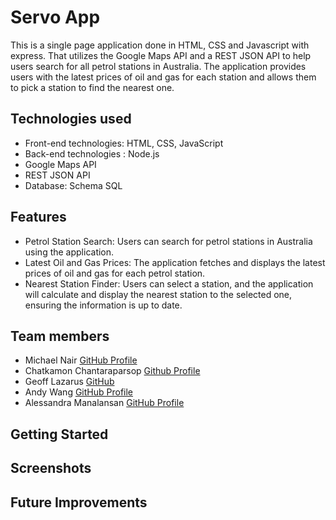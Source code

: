 # Servo App

This is a single page application done in HTML, CSS and Javascript with express. That utilizes the Google Maps API and a REST JSON API to help users search for all petrol stations in Australia. The application provides users with the latest prices of oil and gas for each station and allows them to pick a station to find the nearest one.

## Technologies used

* Front-end technologies: HTML, CSS, JavaScript
* Back-end technologies : Node.js
* Google Maps API
* REST JSON API
* Database: Schema SQL

## Features

* Petrol Station Search: Users can search for petrol stations in Australia using the application.
* Latest Oil and Gas Prices: The application fetches and displays the latest prices of oil and gas for each petrol station.
* Nearest Station Finder: Users can select a station, and the application will calculate and display the nearest station to the selected one, ensuring the information is up to date.

## Team members

- Michael Nair [GitHub Profile](https://github.com/MichaelPNair)
- Chatkamon Chantaraparsop [Github Profile](https://github.com/zebelity)
- Geoff Lazarus [GitHub](https://github.com/geoffjlazarus/)
- Andy Wang [GitHub Profile](https://github.com/andysw8)
- Alessandra Manalansan [GitHub Profile](https://github.com/alesmnlnsan)

## Getting Started

## Screenshots

## Future Improvements


